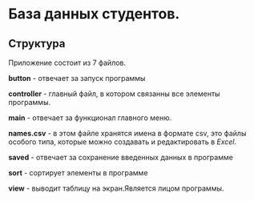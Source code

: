 # База данных студентов.

## Структура

Приложение состоит из 7 файлов.

**button** - отвечает за запуск программы

**controller** - главный файл, в котором связанны все элементы программы.

**main** -  отвечает за функционал главного меню.

**names.csv** - в этом файле хранятся имена в формате csv, это файлы особого типа, которые можно создавать и редактировать в *Excel*.

**saved** - отвечает за сохранение введенных данных в программе

**sort** - сортирует элементы в программе

**view** - выводит таблицу на экран.Является лицом программы.
